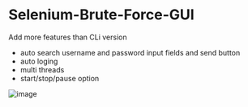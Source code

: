 # Selenium-Brute-Force-GUI

Add more features than CLi version

- auto search username and password input fields and send button
- auto loging
- multi threads
- start/stop/pause option 

![image](https://github.com/user-attachments/assets/21d257b0-f6d8-4f96-92fa-93e5c56248cb)
